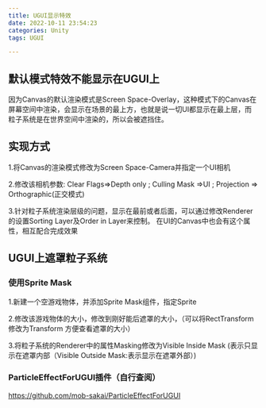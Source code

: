 ```yaml
---
title: UGUI显示特效
date: 2022-10-11 23:54:23
categories: Unity
tags: UGUI

---
```


## 默认模式特效不能显示在UGUI上

因为Canvas的默认渲染模式是Screen Space-Overlay，这种模式下的Canvas在屏幕空间中渲染，会显示在场景的最上方，也就是说一切UI都显示在最上层，而粒子系统是在世界空间中渲染的，所以会被遮挡住。

## 实现方式

1.将Canvas的渲染模式修改为Screen Space-Camera并指定一个UI相机

2.修改该相机参数: Clear Flags=>Depth only ; Culling Mask =>UI ; Projection => Orthographic(正交模式)

3.针对粒子系统渲染层级的问题，显示在最前或者后面，可以通过修改Renderer的设置Sorting Layer及Order in Layer来控制。 在UI的Canvas中也会有这个属性，相互配合完成效果 

## UGUI上遮罩粒子系统

### 使用Sprite Mask

1.新建一个空游戏物体，并添加Sprite Mask组件，指定Sprite

2.修改该游戏物体的大小，修改到刚好能后遮罩的大小，（可以将RectTransform 修改为Transform 方便查看遮罩的大小）

3.将粒子系统的Renderer中的属性Masking修改为Visible Inside Mask (表示只显示在遮罩内部（Visible Outside Mask:表示显示在遮罩外部）)

### ParticleEffectForUGUI插件（自行查阅）

https://github.com/mob-sakai/ParticleEffectForUGUI